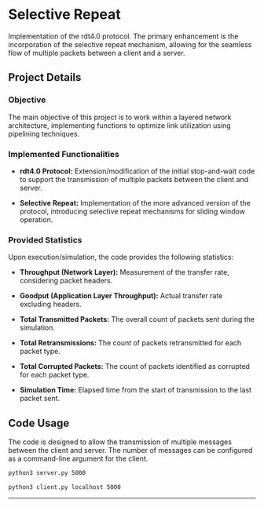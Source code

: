 # Selective Repeat 
Implementation of the rdt4.0 protocol. The primary enhancement is the incorporation of the selective repeat mechanism, allowing for the seamless flow of multiple packets between a client and a server.

## Project Details

### Objective

The main objective of this project is to work within a layered network architecture, implementing functions to optimize link utilization using pipelining techniques.

### Implemented Functionalities

- **rdt4.0 Protocol:** Extension/modification of the initial stop-and-wait code to support the transmission of multiple packets between the client and server.

- **Selective Repeat:** Implementation of the more advanced version of the protocol, introducing selective repeat mechanisms for sliding window operation.

### Provided Statistics

Upon execution/simulation, the code provides the following statistics:

- **Throughput (Network Layer):** Measurement of the transfer rate, considering packet headers.

- **Goodput (Application Layer Throughput):** Actual transfer rate excluding headers.

- **Total Transmitted Packets:** The overall count of packets sent during the simulation.

- **Total Retransmissions:** The count of packets retransmitted for each packet type.

- **Total Corrupted Packets:** The count of packets identified as corrupted for each packet type.

- **Simulation Time:** Elapsed time from the start of transmission to the last packet sent.

## Code Usage

The code is designed to allow the transmission of multiple messages between the client and server. The number of messages can be configured as a command-line argument for the client.

```bash
python3 server.py 5000
```
```bash
python3 client.py localhost 5000
```
---
